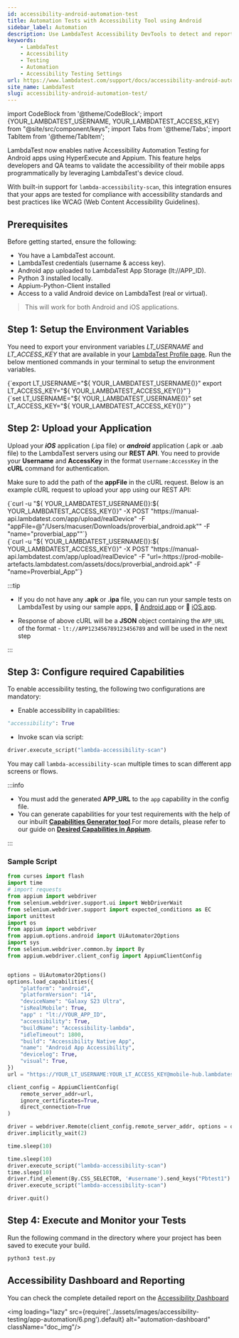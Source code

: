 ```yaml
---
id: accessibility-android-automation-test
title: Automation Tests with Accessibility Tool using Android
sidebar_label: Automation
description: Use LambdaTest Accessibility DevTools to detect and report accessibility issues with automation, following WCAG guidelines.
keywords:
    - LambdaTest
    - Accessibility
    - Testing
    - Automation
    - Accessibility Testing Settings
url: https://www.lambdatest.com/support/docs/accessibility-android-automation-test/
site_name: LambdaTest
slug: accessibility-android-automation-test/
---
```

 
import CodeBlock from '@theme/CodeBlock';
import {YOUR_LAMBDATEST_USERNAME, YOUR_LAMBDATEST_ACCESS_KEY} from "@site/src/component/keys";
import Tabs from '@theme/Tabs';
import TabItem from '@theme/TabItem';

<script type="application/ld+json"
      dangerouslySetInnerHTML={{ __html: JSON.stringify({
       "@context": "https://schema.org",
        "@type": "BreadcrumbList",
        "itemListElement": [{
          "@type": "ListItem",
          "position": 1,
          "name": "Home",
          "item": "https://www.lambdatest.com"
        },{
          "@type": "ListItem",
          "position": 2,
          "name": "Support",
          "item": "https://www.lambdatest.com/support/docs/"
        },{
          "@type": "ListItem",
          "position": 3,
          "name": "Accessibility Android Test",
          "item": "https://www.lambdatest.com/support/docs/accessibility-android-automation-test/"
        }]
      })
    }}
></script>
LambdaTest now enables native Accessibility Automation Testing for Android apps using HyperExecute and Appium. This feature helps developers and QA teams to validate the accessibility of their mobile apps programmatically by leveraging LambdaTest's device cloud.

With built-in support for `lambda-accessibility-scan`, this integration ensures that your apps are tested for compliance with accessibility standards and best practices like WCAG (Web Content Accessibility Guidelines).

## Prerequisites
Before getting started, ensure the following:

- You have a LambdaTest account.
- LambdaTest credentials (username & access key).
- Android app uploaded to LambdaTest App Storage (lt://APP_ID).
- Python 3 installed locally.
- Appium-Python-Client installed
- Access to a valid Android device on LambdaTest (real or virtual).

> This will work for both Android and iOS applications.

## Step 1: Setup the Environment Variables

You need to export your environment variables *LT_USERNAME* and *LT_ACCESS_KEY* that are available in your [LambdaTest Profile page](https://accounts.lambdatest.com/security). Run the below mentioned commands in your terminal to setup the environment variables.

<Tabs className="docs__val">
<TabItem value="bash" label="Linux / MacOS" default>
  <div className="lambdatest__codeblock">
    <CodeBlock className="language-bash">
  {`export LT_USERNAME="${ YOUR_LAMBDATEST_USERNAME()}"
export LT_ACCESS_KEY="${ YOUR_LAMBDATEST_ACCESS_KEY()}"`}
  </CodeBlock>
</div>
</TabItem>
<TabItem value="powershell" label="Windows" default>
  <div className="lambdatest__codeblock">
    <CodeBlock className="language-powershell">
  {`set LT_USERNAME="${ YOUR_LAMBDATEST_USERNAME()}"
set LT_ACCESS_KEY="${ YOUR_LAMBDATEST_ACCESS_KEY()}"`}
  </CodeBlock>
</div>
</TabItem>
</Tabs>

## Step 2: Upload your Application
Upload your **_iOS_** application (.ipa file) or **_android_** application (.apk or .aab file) to the LambdaTest servers using our **REST API**. You need to provide your **Username** and **AccessKey** in the format `Username:AccessKey` in the **cURL** command for authentication.

Make sure to add the path of the **appFile** in the cURL request. Below is an example cURL request to upload your app using our REST API:

<Tabs className="docs__val">

<TabItem value="bash" label="App File" default>
  <div className="lambdatest__codeblock">
    <CodeBlock className="language-bash">
      {`curl -u "${ YOUR_LAMBDATEST_USERNAME()}:${ YOUR_LAMBDATEST_ACCESS_KEY()}" -X POST "https://manual-api.lambdatest.com/app/upload/realDevice" -F "appFile=@"/Users/macuser/Downloads/proverbial_android.apk"" -F "name="proverbial_app""`}
    </CodeBlock>
  </div>
</TabItem>

<TabItem value="powershell" label="App URL" default>
  <div className="lambdatest__codeblock">
    <CodeBlock className="language-bash">
      {`curl -u "${ YOUR_LAMBDATEST_USERNAME()}:${ YOUR_LAMBDATEST_ACCESS_KEY()}" -X POST "https://manual-api.lambdatest.com/app/upload/realDevice" -F "url=:https://prod-mobile-artefacts.lambdatest.com/assets/docs/proverbial_android.apk" -F "name=Proverbial_App"`}
    </CodeBlock>
  </div>
</TabItem>

</Tabs>

:::tip

- If you do not have any **.apk** or **.ipa** file, you can run your sample tests on LambdaTest by using our sample apps, :link: [Android app](https://prod-mobile-artefacts.lambdatest.com/assets/docs/proverbial_android.apk) or :link: [iOS app](https://prod-mobile-artefacts.lambdatest.com/assets/docs/proverbial_ios.ipa).

- Response of above cURL will be a **JSON** object containing the `APP_URL` of the format - `lt://APP123456789123456789` and will be used in the next step

:::

## Step 3: Configure required Capabilities
To enable accessibility testing, the following two configurations are mandatory:

- Enable accessibility in capabilities:
```python
"accessibility": True
```

- Invoke scan via script:
```python
driver.execute_script("lambda-accessibility-scan")
```

You may call `lambda-accessibility-scan` multiple times to scan different app screens or flows.


:::info

- You must add the generated **APP_URL** to the `app` capability in the config file.
- You can generate capabilities for your test requirements with the help of our inbuilt [**Capabilities Generator tool**](https://www.lambdatest.com/capabilities-generator/).For more details, please refer to our guide on [**Desired Capabilities in Appium**](https://www.lambdatest.com/support/docs/desired-capabilities-in-appium/).

:::

### Sample Script

```python
from curses import flash
import time
# import requests
from appium import webdriver
from selenium.webdriver.support.ui import WebDriverWait
from selenium.webdriver.support import expected_conditions as EC
import unittest
import os
from appium import webdriver
from appium.options.android import UiAutomator2Options
import sys
from selenium.webdriver.common.by import By
from appium.webdriver.client_config import AppiumClientConfig


options = UiAutomator2Options()
options.load_capabilities({
    "platform": "android",
    "platformVersion": "14",
    "deviceName": "Galaxy S23 Ultra",
    "isRealMobile": True,
    "app" : "lt://YOUR_APP_ID",
    "accessibility": True,
    "buildName": "Accessibility-lambda",
    "idleTimeout": 1800,
    "build": "Accessibility Native App",
    "name": "Android App Accessibility",
    "devicelog": True,
    "visual": True,
})
url = "https://YOUR_LT_USERNAME:YOUR_LT_ACCESS_KEY@mobile-hub.lambdatest.com/wd/hub" 

client_config = AppiumClientConfig(
    remote_server_addr=url,
    ignore_certificates=True,
    direct_connection=True
)

driver = webdriver.Remote(client_config.remote_server_addr, options = options, client_config=client_config)
driver.implicitly_wait(2)

time.sleep(10)

time.sleep(10)
driver.execute_script("lambda-accessibility-scan")
time.sleep(10)
driver.find_element(By.CSS_SELECTOR, '#username').send_keys("Pbtest1") # Example CSS selector
driver.execute_script("lambda-accessibility-scan")

driver.quit()
```

## Step 4: Execute and Monitor your Tests
Run the following command in the directory where your project has been saved to execute your build.

```bash
python3 test.py
```

## Accessibility Dashboard and Reporting
You can check the complete detailed report on the [Accessibility Dashboard](https://accessibility.lambdatest.com/automation)

<img loading="lazy" src={require('../assets/images/accessibility-testing/app-automation/6.png').default} alt="automation-dashboard" className="doc_img"/>

